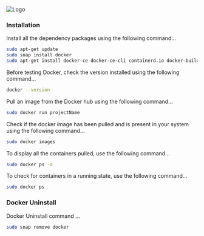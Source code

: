 ![Logo](https://i.ibb.co/jhJ5T0p/1468603615docker-logo-removebg-preview.png)

### Installation

Install all the dependency packages using the following command...

```bash
sudo apt-get update
sudo snap install docker
sudo apt-get install docker-ce docker-ce-cli containerd.io docker-buildx-plugin docker-compose-plugin
```

Before testing Docker, check the version installed using the following command...

```bash
docker --version
```

Pull an image from the Docker hub using the following command...

```bash
sudo docker run projectName
```

Check if the docker image has been pulled and is present in your system using the following command...

```bash
sudo docker images
```

To display all the containers pulled, use the following command...

```bash
sudo docker ps -a
```

To check for containers in a running state, use the following command...

```bash
sudo docker ps
```

### Docker Uninstall

Docker Uninstall command ...

```bash
sudo snap remove docker
```
